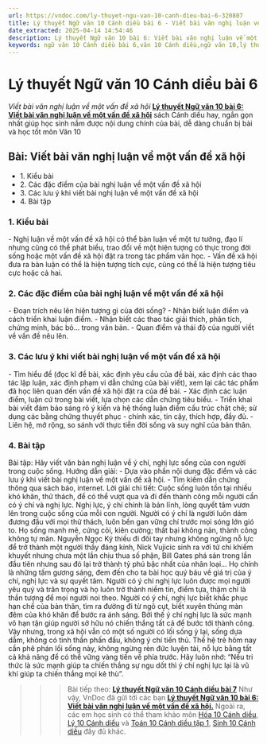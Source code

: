 ```yaml
---
url: https://vndoc.com/ly-thuyet-ngu-van-10-canh-dieu-bai-6-320807
title: Lý thuyết Ngữ văn 10 Cánh diều bài 6 - Viết bài văn nghị luận về một vấn đề xã hội - VnDoc.com
date_extracted: 2025-04-14 14:54:46
description: Lý thuyết Ngữ văn 10 bài 6: Viết bài văn nghị luận về một vấn đề xã hội sách Cánh diều được VnDoc sưu tầm và giới thiệu  để tham khảo chuẩn bị cho bài giảng học kì mới sắp tới đây của mình.
keywords: ngữ văn 10 Cánh diều bài 6,văn 10 Cánh diều,ngữ văn 10,lý thuyết văn 10 Cánh diều bài 6,kiến thức trọng tâm môn ngữ văn 10,lý thuyết ngữ văn 10 CD,ngữ văn lớp 10,ôn tập lý thuyết văn lớp 10,lý thuyết môn ngữ văn 10,lý thuyết văn 10 CD,bài Viết bài văn nghị luận về một vấn đề xã hội,trắc nghiệm ngữ văn 10 CD
---
```


# Lý thuyết Ngữ văn 10 Cánh diều bài 6
 _Viết bài văn nghị luận về một vấn đề xã hội_
[**Lý thuyết Ngữ văn 10 bài 6: Viết bài văn nghị luận về một vấn đề xã hội**](<https://vndoc.com/ly-thuyet-ngu-van-10-canh-dieu-bai-6-320807>) sách Cánh diều hay, ngắn gọn nhất giúp học sinh nắm được nội dung chính của bài, dễ dàng chuẩn bị bài và học tốt môn Văn 10
## Bài: Viết bài văn nghị luận về một vấn đề xã hội
  * 1\. Kiểu bài
  * 2\. Các đặc điểm của bài nghị luận về một vấn đề xã hội
  * 3\. Các lưu ý khi viết bài nghị luận về một vấn đề xã hội
  * 4\. Bài tập

### 1\. Kiểu bài
\- Nghị luận về một vấn đề xã hội có thể bàn luận về một tư tưởng, đạo lí nhưng cũng có thể phát biểu, trao đổi về một hiện tượng có thực trong đời sống hoặc một vấn đề xã hội đặt ra trong tác phẩm văn học.
\- Vấn đề xã hội đưa ra bàn luận có thể là hiện tượng tích cực, cũng có thể là hiện tượng tiêu cực hoặc cả hai.
### 2\. Các đặc điểm của bài nghị luận về một vấn đề xã hội
\- Đoạn trích nêu lên hiện tượng gì của đời sống?
\- Nhận biết luận điểm và cách triển khai luận điểm.
\- Nhận biết các thao tác giải thích, phân tích, chứng minh, bác bỏ... trong văn bản.
\- Quan điểm và thái độ của người viết về vấn đề nêu lên.
### 3\. Các lưu ý khi viết bài nghị luận về một vấn đề xã hội
\- Tìm hiểu đề \(đọc kĩ đề bài, xác định yêu cầu của đề bài, xác định các thao tác lập luận, xác định phạm vi dẫn chứng của bài viết\), xem lại các tác phẩm đã học liên quan đến vấn đề xã hội đặt ra của đề bài.
\- Xác định các luận điểm, luận cứ trong bài viết, lựa chọn các dẫn chứng tiêu biểu.
\- Triển khai bài viết đảm bảo sáng rõ ý kiến và hệ thống luận điểm cấu trúc chặt chẽ; sử dụng các bằng chứng thuyết phục - chính xác, tin cậy, thích hợp, đầy đủ.
\- Liên hệ, mở rộng, so sánh với thực tiễn đời sống và suy nghĩ của bản thân.
### 4\. Bài tập
Bài tập: Hãy viết văn bản nghị luận về ý chí, nghị lực sống của con người trong cuộc sống.
Hướng dẫn giải:
\- Dựa vào phần nội dung đặc điểm và các lưu ý khi viết bài nghị luận về một vấn đề xã hội.
\- Tìm kiếm dẫn chứng thông qua sách báo, internet.
Lời giải chi tiết:
Cuộc sống luôn tồn tại nhiều khó khăn, thử thách, để có thể vượt qua và đi đến thành công mỗi người cần có ý chí và nghị lực. Nghị lực, ý chí chính là bản lĩnh, lòng quyết tâm vươn lên trong cuộc sống của mỗi con người. Người có ý chí là người luôn dám đương đầu với mọi thử thách, luôn bền gan vững chí trước mọi sóng lớn gió to. Họ sống mạnh mẽ, cứng cỏi, kiên cường; thất bại không nản, thành công không tự mãn. Nguyễn Ngọc Ký thiếu đi đôi tay nhưng không ngừng nỗ lực để trở thành một người thầy đáng kính, Nick Vujicic sinh ra với tứ chi khiếm khuyết nhưng chưa một lần chịu thua số phận, Bill Gates phá sản trong lần đầu tiên nhưng sau đó lại trở thành tỷ phú bậc nhất của nhân loại… Họ chính là những tấm gương sáng, đem đến cho ta bài học quý báu về giá trị của ý chí, nghị lực và sự quyết tâm. Người có ý chí nghị lực luôn được mọi người yêu quý và trân trọng và họ luôn trở thành niềm tin, điểm tựa, thậm chí là thần tượng để mọi người noi theo. Người có ý chí, nghị lực biết khắc phục hạn chế của bản thân, tìm ra đường đi từ ngõ cụt, biết xuyên thủng màn đêm của khó khăn để bước ra ánh sáng. Bởi thế ý chí nghị lực là sức mạnh vô hạn tận giúp người sở hữu nó chiến thắng tất cả để bước tới thành công. Vậy nhưng, trong xã hội vẫn có một số người có lối sống ỷ lại, sống dựa dẫm, không có tinh thần phấn đấu, không ý chí tiến thủ. Thế hệ trẻ hôm nay cần phê phán lối sống này, không ngừng rèn đức luyện tài, nỗ lực bằng tất cả khả năng để có thể vững vàng tiến về phía trước. Hãy luôn nhớ: “Nếu tri thức là sức mạnh giúp ta chiến thắng sự ngu dốt thì ý chí nghị lực lại là vũ khí giúp ta chiến thắng mọi kẻ thù”.
>>> Bài tiếp theo: [**Lý thuyết Ngữ văn 10 Cánh diều bài 7**](<https://vndoc.com/ly-thuyet-ngu-van-10-canh-dieu-bai-7-320808>)
Như vậy, VnDoc đã gửi tới các bạn **[Lý thuyết Ngữ văn 10 bài 6: Viết bài văn nghị luận về một vấn đề xã hội.](<https://vndoc.com/ly-thuyet-ngu-van-10-canh-dieu-bai-6-320807>)** Ngoài ra, các em học sinh có thể tham khảo môn [Hóa 10 Cánh diều](<https://vndoc.com/hoa-10-canh-dieu>), [Lý 10 Cánh diều](<https://vndoc.com/vat-ly-10-canh-dieu>) và [Toán 10 Cánh diều tập 1](<https://vndoc.com/toan-10-canh-dieu-tap1>), [Sinh 10 Cánh diều](<https://vndoc.com/sinh-hoc-10-canh-dieu>) đầy đủ khác.
